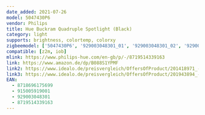 ```yaml
---
date_added: 2021-07-26
model: 5047430P6
vendor: Philips
title: Hue Buckram Quadruple Spotlight (Black)
category: light
supports: brightness, colortemp, colorxy
zigbeemodel: ['5047430P6', '929003048301_01', '929003048301_02', '929003048301_03', '929003048301_04']
compatible: [z2m, iob]
mlink: https://www.philips-hue.com/en-gb/p/-/8719514339163
link: https://www.amazon.de/dp/B088S1YPMF
link2: https://www.idealo.de/preisvergleich/OffersOfProduct/201418971_-hue-white-ambiance-buckram-4er-spot-bluetooth-schwarz-philips.html
link3: https://www.idealo.de/preisvergleich/OffersOfProduct/201943894_-hue-white-ambiance-buckram-4er-spot-gu10-4x350lm-schwarz-929003048301-philips.html
EAN: 
  - 8718696175699
  - 915005919001
  - 929003048301
  - 8719514339163
---
```

